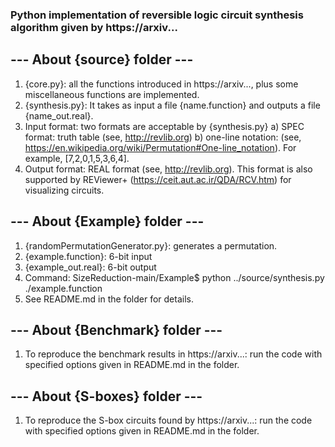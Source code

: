 ### Python implementation of reversible logic circuit synthesis algorithm given by https://arxiv...


## --- About {source} folder ---
1. {core.py}: all the functions introduced in https://arxiv..., plus some miscellaneous functions are implemented.
2. {synthesis.py}: It takes as input a file {name.function} and outputs a file {name_out.real}.
3. Input format: two formats are acceptable by {synthesis.py}
	a) SPEC format: truth table (see, http://revlib.org)
	b) one-line notation: (see, https://en.wikipedia.org/wiki/Permutation#One-line_notation). For example, [7,2,0,1,5,3,6,4].
4. Output format: REAL format (see, http://revlib.org). This format is also supported by REViewer+ (https://ceit.aut.ac.ir/QDA/RCV.htm) for visualizing circuits.


## --- About {Example} folder ---
1. {randomPermutationGenerator.py}: generates a permutation.
2. {example.function}: 6-bit input
3. {example_out.real}: 6-bit output
4. Command: SizeReduction-main/Example$ python ../source/synthesis.py ./example.function
5. See README.md in the folder for details.


## --- About {Benchmark} folder ---
1. To reproduce the benchmark results in https://arxiv...: run the code with specified options given in README.md in the folder.


## --- About {S-boxes} folder ---
1. To reproduce the S-box circuits found by https://arxiv...: run the code with specified options given in README.md in the folder.
